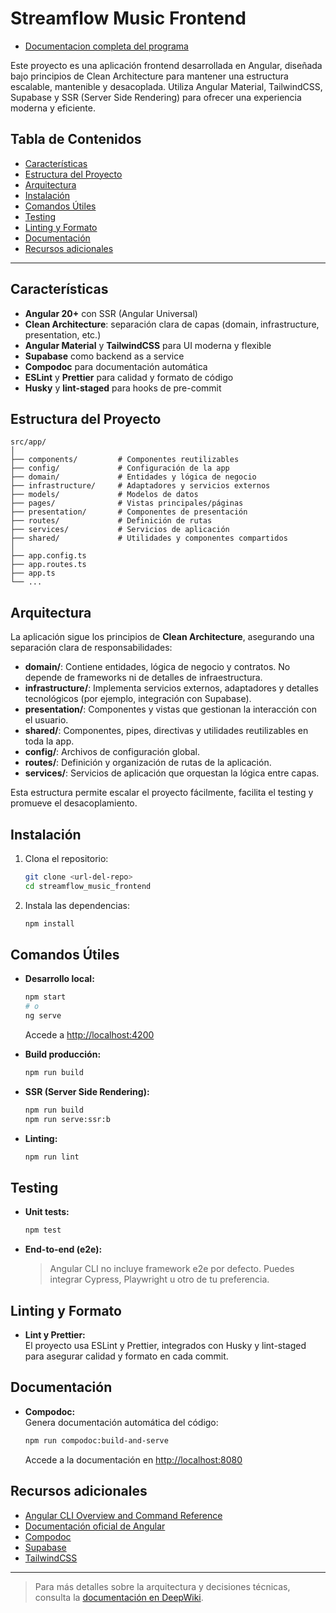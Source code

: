 # Streamflow Music Frontend

- [Documentacion completa del programa](https://hackiaton-agent-ai-frontend.vercel.app/home)


Este proyecto es una aplicación frontend desarrollada en Angular, diseñada bajo principios de Clean Architecture para mantener una estructura escalable, mantenible y desacoplada. Utiliza Angular Material, TailwindCSS, Supabase y SSR (Server Side Rendering) para ofrecer una experiencia moderna y eficiente.

## Tabla de Contenidos

- [Características](#características)
- [Estructura del Proyecto](#estructura-del-proyecto)
- [Arquitectura](#arquitectura)
- [Instalación](#instalación)
- [Comandos Útiles](#comandos-útiles)
- [Testing](#testing)
- [Linting y Formato](#linting-y-formato)
- [Documentación](#documentación)
- [Recursos adicionales](#recursos-adicionales)

---

## Características

- **Angular 20+** con SSR (Angular Universal)
- **Clean Architecture**: separación clara de capas (domain, infrastructure, presentation, etc.)
- **Angular Material** y **TailwindCSS** para UI moderna y flexible
- **Supabase** como backend as a service
- **Compodoc** para documentación automática
- **ESLint** y **Prettier** para calidad y formato de código
- **Husky** y **lint-staged** para hooks de pre-commit

## Estructura del Proyecto

```
src/app/
│
├── components/         # Componentes reutilizables
├── config/             # Configuración de la app
├── domain/             # Entidades y lógica de negocio
├── infrastructure/     # Adaptadores y servicios externos
├── models/             # Modelos de datos
├── pages/              # Vistas principales/páginas
├── presentation/       # Componentes de presentación
├── routes/             # Definición de rutas
├── services/           # Servicios de aplicación
├── shared/             # Utilidades y componentes compartidos
│
├── app.config.ts
├── app.routes.ts
├── app.ts
└── ...
```

## Arquitectura

La aplicación sigue los principios de **Clean Architecture**, asegurando una separación clara de responsabilidades:

- **domain/**: Contiene entidades, lógica de negocio y contratos. No depende de frameworks ni de detalles de infraestructura.
- **infrastructure/**: Implementa servicios externos, adaptadores y detalles tecnológicos (por ejemplo, integración con Supabase).
- **presentation/**: Componentes y vistas que gestionan la interacción con el usuario.
- **shared/**: Componentes, pipes, directivas y utilidades reutilizables en toda la app.
- **config/**: Archivos de configuración global.
- **routes/**: Definición y organización de rutas de la aplicación.
- **services/**: Servicios de aplicación que orquestan la lógica entre capas.

Esta estructura permite escalar el proyecto fácilmente, facilita el testing y promueve el desacoplamiento.

## Instalación

1. Clona el repositorio:

   ```bash
   git clone <url-del-repo>
   cd streamflow_music_frontend
   ```

2. Instala las dependencias:
   ```bash
   npm install
   ```

## Comandos Útiles

- **Desarrollo local:**

  ```bash
  npm start
  # o
  ng serve
  ```

  Accede a [http://localhost:4200](http://localhost:4200)

- **Build producción:**

  ```bash
  npm run build
  ```

- **SSR (Server Side Rendering):**

  ```bash
  npm run build
  npm run serve:ssr:b
  ```

- **Linting:**
  ```bash
  npm run lint
  ```

## Testing

- **Unit tests:**

  ```bash
  npm test
  ```

- **End-to-end (e2e):**
  > Angular CLI no incluye framework e2e por defecto. Puedes integrar Cypress, Playwright u otro de tu preferencia.

## Linting y Formato

- **Lint y Prettier:**  
  El proyecto usa ESLint y Prettier, integrados con Husky y lint-staged para asegurar calidad y formato en cada commit.

## Documentación

- **Compodoc:**  
  Genera documentación automática del código:
  ```bash
  npm run compodoc:build-and-serve
  ```
  Accede a la documentación en [http://localhost:8080](http://localhost:8080)

## Recursos adicionales

- [Angular CLI Overview and Command Reference](https://angular.dev/tools/cli)
- [Documentación oficial de Angular](https://angular.dev/)
- [Compodoc](https://compodoc.app/)
- [Supabase](https://supabase.com/)
- [TailwindCSS](https://tailwindcss.com/)

---

> Para más detalles sobre la arquitectura y decisiones técnicas, consulta la [documentación en DeepWiki](https://deepwiki.com/SteveSant26/streamflow_music_frontend/1-overview).
